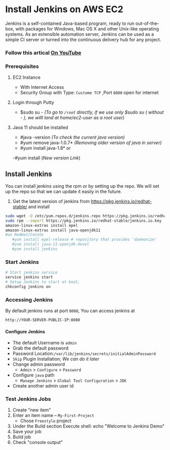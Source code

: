 # Install Jenkins on AWS EC2
Jenkins is a self-contained Java-based program, ready to run out-of-the-box, with packages for Windows, Mac OS X and other Unix-like operating systems. As an extensible automation server, Jenkins can be used as a simple CI server or turned into the continuous delivery hub for any project.


### Follow this artical [On YouTube](https://youtu.be/ERR7cqW28FY)


### Prerequisites
1. EC2 Instance
   - With Internet Access
   - Security Group with Type: `Custome TCP` ,Port `8080` open for internet
2. Login through Putty
	- $sudo su -				*(To go to `/root` directly, if we use only $sudo su ( without - ), we willl land at home/ec2-user as a root user)*
3. Java 11 should be installed
	- #java -version				*(To check the current java version)*
	- #yum remove java-1.0.7* 			*(Removing older version of java in server)* 
	- #yum install java-1.8*
		or
		
	-#yum install (*New version Link*)


## Install Jenkins
You can install jenkins using the rpm or by setting up the repo. We will set up the repo so that we can update it easily in the future.
1. Get the latest version of jenkins from https://pkg.jenkins.io/redhat-stable/ and install
```sh
sudo wget -O /etc/yum.repos.d/jenkins.repo https://pkg.jenkins.io/redhat-stable/jenkins.repo
sudo rpm --import https://pkg.jenkins.io/redhat-stable/jenkins.io.key
amazon-linux-extras install epel
amazon-linux-extras install java-openjdk11
#on RedHat/CentOs 
   #yum install epel-release # repository that provides 'daemonize'
   #yum install java-11-openjdk-devel
   #yum install jenkins
   ```
   
   ### Start Jenkins
   ```sh
   # Start jenkins service
   service jenkins start
   # Setup Jenkins to start at boot,
   chkconfig jenkins on
   ```

   ### Accessing Jenkins
   By default jenkins runs at port `8080`, You can access jenkins at
   ```sh
   http://YOUR-SERVER-PUBLIC-IP:8080
   ```
  #### Configure Jenkins
- The default Username is `admin`
- Grab the default password 
- Password Location:`/var/lib/jenkins/secrets/initialAdminPassword`
- `Skip` Plugin Installation; _We can do it later_
- Change admin password
   - `Admin` > `Configure` > `Password`
- Configure `java` path
  - `Manage Jenkins` > `Global Tool Configuration` > `JDK`  
- Create another admin user id

### Test Jenkins Jobs
1. Create “new item”
1. Enter an item name – `My-First-Project`
   - Chose `Freestyle` project
1. Under the Build section
	Execute shell: echo "Welcome to Jenkins Demo"
1. Save your job 
1. Build job
1. Check "console output"
